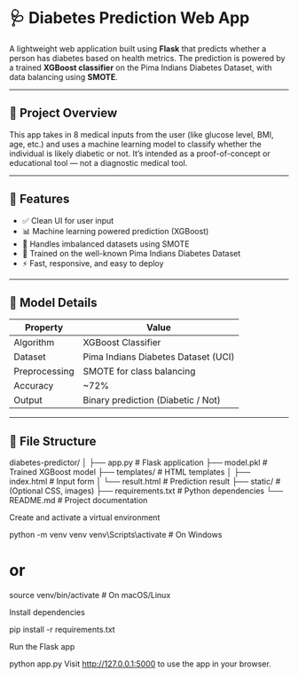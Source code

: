 # 🩺 Diabetes Prediction Web App

A lightweight web application built using **Flask** that predicts whether a person has diabetes based on health metrics. The prediction is powered by a trained **XGBoost classifier** on the Pima Indians Diabetes Dataset, with data balancing using **SMOTE**.

---

## 📌 Project Overview

This app takes in 8 medical inputs from the user (like glucose level, BMI, age, etc.) and uses a machine learning model to classify whether the individual is likely diabetic or not. It’s intended as a proof-of-concept or educational tool — not a diagnostic medical tool.

---

## 🚀 Features

- ✅ Clean UI for user input
- 📊 Machine learning powered prediction (XGBoost)
- 🔄 Handles imbalanced datasets using SMOTE
- 🧠 Trained on the well-known Pima Indians Diabetes Dataset
- ⚡ Fast, responsive, and easy to deploy

---

## 🧪 Model Details

| Property        | Value                                 |
|----------------|----------------------------------------|
| Algorithm       | XGBoost Classifier                    |
| Dataset         | Pima Indians Diabetes Dataset (UCI)   |
| Preprocessing   | SMOTE for class balancing             |
| Accuracy        | ~72%                                  |
| Output          | Binary prediction (Diabetic / Not)    |

---

## 📂 File Structure

diabetes-predictor/
│
├── app.py # Flask application
├── model.pkl # Trained XGBoost model
├── templates/ # HTML templates
│ ├── index.html # Input form
│ └── result.html # Prediction result
├── static/ # (Optional CSS, images)
├── requirements.txt # Python dependencies
└── README.md # Project documentation


Create and activate a virtual environment

python -m venv venv
venv\Scripts\activate   # On Windows
# or
source venv/bin/activate   # On macOS/Linux

 Install dependencies

pip install -r requirements.txt

Run the Flask app

python app.py
Visit http://127.0.0.1:5000 to use the app in your browser.